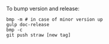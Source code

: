 To bump version and release:

```
bmp -m # in case of minor version up
gulp doc-release
bmp -c
git push straw [new tag]
```
